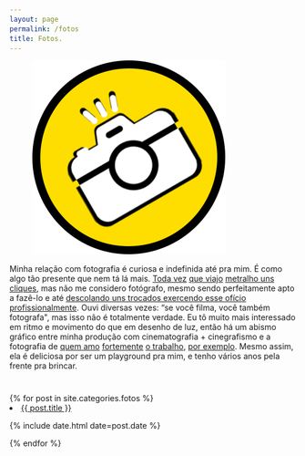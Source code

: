 ```yaml
---
layout: page
permalink: /fotos
title: Fotos.
---
```

<figure>
  <img alt="Laureano." src="/images/FOTOS.png"/>
</figure>
<div class="pgdesc">Minha relação com fotografia é curiosa e indefinida até pra mim. É como algo tão presente que nem tá lá mais. <a href="/Fotos/RoleReligioso.html">Toda vez</a> <a href="/Fotos/INGA.html">que viajo</a> <a href="/Fotos/CONGO.html">metralho uns cliques</a>, mas não me considero fotógrafo, mesmo sendo perfeitamente apto a fazê-lo e até <a href="/Trampos/Imburana.html">descolando uns trocados exercendo esse ofício profissionalmente</a>. Ouvi diversas vezes: “se você filma, você também fotografa", mas isso não é totalmente verdade. Eu tô muito mais interessado em ritmo e movimento do que em desenho de luz, então há um abismo gráfico entre minha produção com cinematografia + cinegrafismo e a fotografia de <a href="https://www.instagram.com/roannascimento/" target="_blank">quem amo</a> <a href="https://www.instagram.com/joaollira/" target="_blank">fortemente</a> <a href="https://www.instagram.com/kiolima/" target="_blank">o trabalho</a>, <a href="https://www.instagram.com/cintiavianazen/" target="_blank">por exemplo</a>. Mesmo assim, ela é deliciosa por ser um playground pra mim, e tenho vários anos pela frente pra brincar.</div>
<h1 itemprop="name headline" class="post-title divided p-name" text-align="center"></h1>
{% for post in site.categories.fotos %}
 <li><a href="{{ post.url }}">{{ post.title }}</a>
    <P> <span>{% include date.html date=post.date %}</span>
    </P>
</li>
{% endfor %}